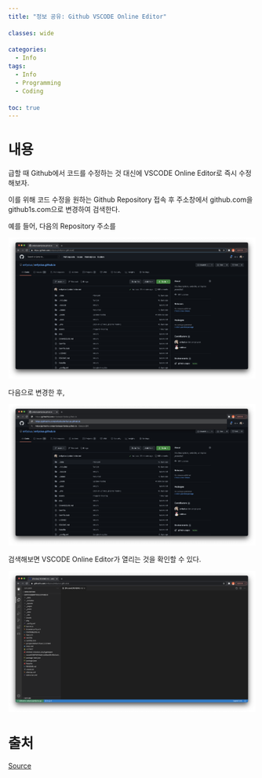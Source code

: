 ```yaml
---
title: "정보 공유: Github VSCODE Online Editor"

classes: wide

categories:
  - Info
tags:
  - Info
  - Programming
  - Coding

toc: true
---
```


# 내용

급할 때 Github에서 코드를 수정하는 것 대신에 VSCODE Online Editor로 즉시 수정해보자.

이를 위해 코드 수정을 원하는 Github Repository 접속 후 주소창에서 github.com을 github1s.com으로 변경하여 검색한다.

예를 들어, 다음의 Repository 주소를

![github](/assets/images/info/github/github-vscode-01.png)

다음으로 변경한 후,

![github](/assets/images/info/github/github-vscode-02.png)

검색해보면 VSCODE Online Editor가 열리는 것을 확인할 수 있다.

![github](/assets/images/info/github/github-vscode-03.png)


# 출처
[Source](https://www.facebook.com/1393762176/posts/10220470013725734/?d=n)
